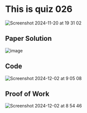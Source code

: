 # This is quiz 026

<img width="max" alt="Screenshot 2024-11-20 at 19 31 02" src="https://github.com/user-attachments/assets/fbf94d97-d154-45f4-b720-ba26c7da4d0d">

## Paper Solution

![image](https://github.com/user-attachments/assets/45196c25-7d4a-459c-92dd-7293f50abac0)


## Code

<img width="max" alt="Screenshot 2024-12-02 at 9 05 08" src="https://github.com/user-attachments/assets/a877e7aa-a96b-43a9-9ae0-7500d5ff2b27">


## Proof of Work

<img width="max" alt="Screenshot 2024-12-02 at 8 54 46" src="https://github.com/user-attachments/assets/0f4a8c1c-4b01-496e-b6e8-6067bf7849cb">
